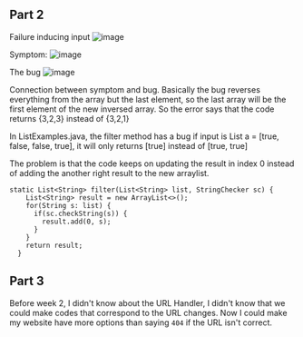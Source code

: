## Part 2
Failure inducing input
![image](https://user-images.githubusercontent.com/114331111/195963695-2ff18788-b6cb-47e4-a1a7-df5a9385c41f.png)

Symptom:
![image](https://user-images.githubusercontent.com/114331111/195963711-0e88c71f-8920-4b33-b6d2-f386bb915ab6.png)

The bug
![image](https://user-images.githubusercontent.com/114331111/195963812-00c4d44d-902a-4e07-92f9-a504473c0cf5.png)

Connection between symptom and bug. Basically the bug reverses everything from the array but the last element, so the last array will be the first element of the new inversed array. So the error says that the code returns {3,2,3} instead of {3,2,1}



In ListExamples.java, the filter method has a bug
if input is List<String> a = [true, false, false, true], it will only returns [true] instead of [true, true]

The problem is that the code keeps on updating the result in index 0 instead of adding the another right result to the new arraylist. 
```
static List<String> filter(List<String> list, StringChecker sc) {
    List<String> result = new ArrayList<>();
    for(String s: list) {
      if(sc.checkString(s)) {
        result.add(0, s);
      }
    }
    return result;
  }
```

## Part 3
Before week 2, I didn't know about the URL Handler, I didn't know that we could make codes that correspond to the URL changes. Now I could make my website have more options than saying ```404``` if the URL isn't correct.
